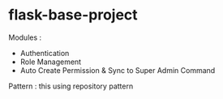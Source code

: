 # flask-base-project

Modules : 
  - Authentication
  - Role Management
  - Auto Create Permission & Sync to Super Admin Command

Pattern : 
  this using repository pattern

